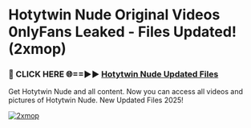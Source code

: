 # Hotytwin Nude Original Videos 0nlyFans Leaked - Files Updated! (2xmop)

<h3>🔴 CLICK HERE 🌐==►► <a href="https://tinyurl.com/y5r63du9" rel="nofollow">Hotytwin Nude Updated Files</a></h3>

Get Hotytwin Nude and all content. Now you can access all videos and pictures of Hotytwin Nude. New Updated Files 2025!

[![2xmop](https://i.imgur.com/UVo9nyh.gif)](https://tinyurl.com/y5r63du9)